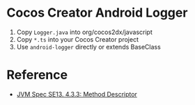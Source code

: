 # Cocos Creator Android Logger

1. Copy `Logger.java` into org/cocos2dx/javascript
2. Copy `*.ts` into your Cocos Creator project
3. Use `android-logger` directly or extends BaseClass

# Reference
- [JVM Spec SE13. 4.3.3: Method Descriptor](https://docs.oracle.com/javase/specs/jvms/se13/html/jvms-4.html#jvms-4.3.3)
